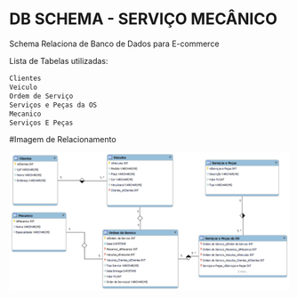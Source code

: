 # DB SCHEMA - SERVIÇO MECÂNICO

Schema Relaciona de Banco de Dados para E-commerce

Lista de Tabelas utilizadas:

    Clientes
    Veiculo
    Ordem de Serviço
    Serviços e Peças da OS
    Mecanico
    Serviços E Peças

#Imagem de Relacionamento

![db_schema](https://github.com/Muamm4/DB-Schema-Servico-Mecanico/blob/main/Servi%C3%A7o_mecanico.png)
